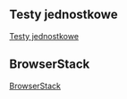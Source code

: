## Testy jednostkowe

[Testy jednostkowe](https://github.com/bestemic/E-biznes_2022-2023/tree/main/zadanie5/frontend/src/test)

## BrowserStack

[BrowserStack](https://automate.browserstack.com/dashboard/v2/public-build/Mmd6bzl3Y1JJTVFiNmNDMXh3MFNzSHE2NzgwbWQ4Ujd2N1hSUjBmNGZ3NWlkMm9tcGxZMi9ya1NOYVd6dmRyOGdhd1Z1bG9URUFEUDYwZjRXZDVzMXc9PS0tVU8xOXFtUDVkYmpsNEwwNjVLQ3pwUT09--0eda2e9d69938e2f7327b043813bb1c19b682498)